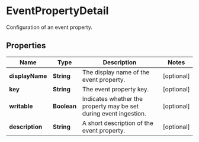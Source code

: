 

# EventPropertyDetail

Configuration of an event property.

## Properties

| Name | Type | Description | Notes |
|------------ | ------------- | ------------- | -------------|
|**displayName** | **String** | The display name of the event property. |  [optional] |
|**key** | **String** | The event property key. |  [optional] |
|**writable** | **Boolean** | Indicates whether the property may be set during event ingestion. |  [optional] |
|**description** | **String** | A short description of the event property. |  [optional] |



